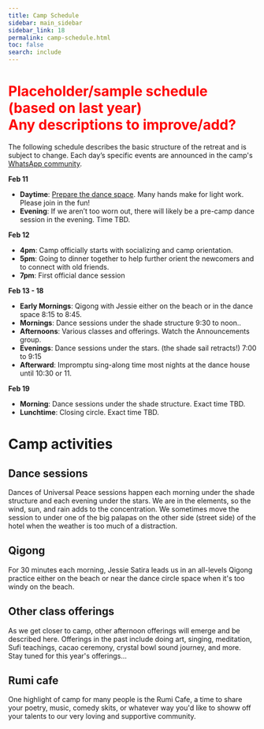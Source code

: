 ```yaml
---
title: Camp Schedule
sidebar: main_sidebar
sidebar_link: 18
permalink: camp-schedule.html
toc: false
search: include
---
```


# <span style="color:red">Placeholder/sample schedule (based on last year)<br>Any descriptions to improve/add?</span>

The following schedule describes the basic structure of the retreat and is subject to change. Each day’s specific events are announced in the camp's [WhatsApp community](whatsapp.md).

**Feb 11**

- **Daytime**: [Prepare the dance space](./preparing-dance-space.md). Many hands make for light work. Please join in the fun!
- **Evening**: If we aren’t too worn out, there will likely be a pre-camp dance session in the evening. Time TBD.

**Feb 12**

- **4pm**: Camp officially starts with socializing and camp orientation.
- **5pm**: Going to dinner together to help further orient the newcomers and to connect with old friends.
- **7pm**: First official dance session

**Feb 13 - 18**

- **Early Mornings**: Qigong with Jessie either on the beach or in the dance space 8:15 to 8:45.
- **Mornings**: Dance sessions under the shade structure 9:30 to noon..
- **Afternoons**: Various classes and offerings. Watch the Announcements group.
- **Evenings**: Dance sessions under the stars. (the shade sail retracts!) 7:00 to 9:15
- **Afterward**: Impromptu sing-along time most nights at the dance house until 10:30 or 11. 

**Feb 19**

- **Morning**: Dance sessions under the shade structure. Exact time TBD.
- **Lunchtime**: Closing circle. Exact time TBD.

# Camp activities

## Dance sessions

Dances of Universal Peace sessions happen each morning under the shade structure and each evening under the stars. We are in the elements, so the wind, sun, and rain adds to the concentration. We sometimes move the session to under one of the big palapas on the other side (street side) of the hotel when the weather is too much of a distraction. 

## Qigong

For 30 minutes each morning, Jessie Satira leads us in an all-levels Qigong practice either on the beach or near the dance circle space when it's too windy on the beach.

## Other class offerings

As we get closer to camp, other afternoon offerings will emerge and be described here. Offerings in the past include doing art, singing, meditation, Sufi teachings, cacao ceremony, crystal bowl sound journey, and more. Stay tuned for this year's offerings... 

## Rumi cafe

One highlight of camp for many people is the Rumi Cafe, a time to share your poetry, music, comedy skits, or whatever way you'd like to showw off your talents to our very loving and supportive community. 